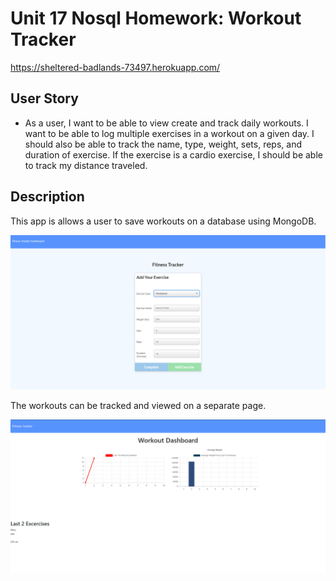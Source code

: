 # Unit 17 Nosql Homework: Workout Tracker

https://sheltered-badlands-73497.herokuapp.com/

## User Story

- As a user, I want to be able to view create and track daily workouts. I want to be able to log multiple exercises in a workout on a given day. I should also be able to track the name, type, weight, sets, reps, and duration of exercise. If the exercise is a cardio exercise, I should be able to track my distance traveled.

## Description

This app is allows a user to save workouts on a database using MongoDB.  

![Alt text](./assets/screenshot1.PNG?raw=true "screenshot")

The workouts can be tracked and viewed on a separate page.

![Alt text](./assets/screenshot2.PNG?raw=true "screenshot")


